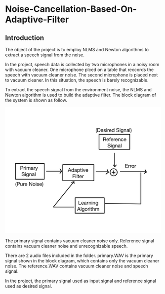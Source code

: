 # Noise-Cancellation-Based-On-Adaptive-Filter

## Introduction
The object of the project is to employ NLMS and Newton algorithms to extract a speech signal from the noise.

In the project, speech data is collected by two microphones in a noisy room with vacuum cleaner. One microphone plced on a table that reccords the speech with vacuum cleaner noise. The second microphone is placed next to vacuum cleaner. In this situation, the speech is barely recognizable.

To extract the speech signal from the environment noise, the NLMS and Newton algorithm is used to build the adaptive filter. The block diagram of the system is shown as follow.

![avatar](System_block.jpg)

The primary signal contains vacuum cleaner noise only. Reference signal contains vacuum cleaner noise and unrecognizable speech.

There are 2 audio files included in the folder. primary.WAV is the primary signal shown in the block diagram, which contains only the vacuum cleaner noise. The reference.WAV contains vacuum cleaner noise and speech signal.

In the project, the primary signal used as input signal and reference signal used as desired signal.
